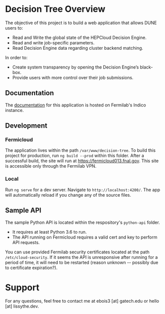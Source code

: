 # Decision Tree Overview

The objective of this project is to build a web application that allows DUNE users to:
* Read and Write the global state of the HEPCloud Decision Engine.
* Read and write job-specific parameters.
* Read Decision Engine data regarding cluster backend matching.

In order to:
* Create system transparency by opening the Decision Engine’s black-box.
* Provide users with more control over their job submissions. 

## Documentation
The [documentation](https://indico.fnal.gov/event/44309/contributions/190724/attachments/132042/162960/Petit_-_Bois_Elisabeth_Paper2.pdf) for this application is hosted on Fermilab's Indico instance.

## Development

### Fermicloud
The application lives within the path `/var/www/decision-tree`. To build this project for production, run `ng build --prod` within this folder. After a successful build, the site will run at https://fermicloud013.fnal.gov. This site is accessible only through the Fermilab VPN.

### Local
Run `ng serve` for a dev server. Navigate to `http://localhost:4200/`. The app will automatically reload if you change any of the source files. 

## Sample API
The sample Python API is located within the respository's `python-api` folder. 
* It requires at least Python 3.6 to run. 
* The API running on Fermicloud requires a valid cert and key to perform API requests.

You can use provided Fermilab security certificates located at the path `/etc/cloud-security`. If it seems the API is unresponsive after running for a period of time, it will need to be restarted (reason unknown -- possibly due to certificate expiration?).

# Support
For any questions, feel free to contact me at ebois3 [at] gatech.edu or hello [at] lissythe.dev.